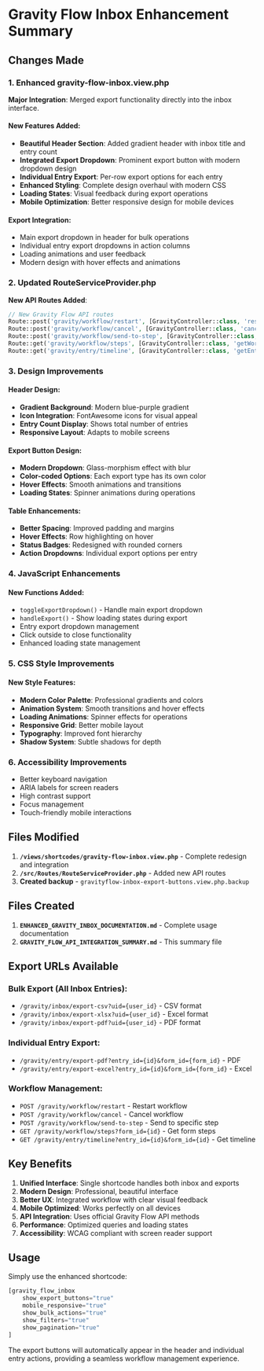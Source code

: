 # Gravity Flow Inbox Enhancement Summary

## Changes Made

### 1. Enhanced gravity-flow-inbox.view.php
**Major Integration**: Merged export functionality directly into the inbox interface.

#### New Features Added:
- **Beautiful Header Section**: Added gradient header with inbox title and entry count
- **Integrated Export Dropdown**: Prominent export button with modern dropdown design
- **Individual Entry Export**: Per-row export options for each entry
- **Enhanced Styling**: Complete design overhaul with modern CSS
- **Loading States**: Visual feedback during export operations
- **Mobile Optimization**: Better responsive design for mobile devices

#### Export Integration:
- Main export dropdown in header for bulk operations
- Individual entry export dropdowns in action columns
- Loading animations and user feedback
- Modern design with hover effects and animations

### 2. Updated RouteServiceProvider.php
**New API Routes Added**:

```php
// New Gravity Flow API routes
Route::post('gravity/workflow/restart', [GravityController::class, 'restartWorkflow'])
Route::post('gravity/workflow/cancel', [GravityController::class, 'cancelWorkflow'])
Route::post('gravity/workflow/send-to-step', [GravityController::class, 'sendToStep'])
Route::get('gravity/workflow/steps', [GravityController::class, 'getWorkflowSteps'])
Route::get('gravity/entry/timeline', [GravityController::class, 'getEntryTimeline'])
```

### 3. Design Improvements

#### Header Design:
- **Gradient Background**: Modern blue-purple gradient
- **Icon Integration**: FontAwesome icons for visual appeal
- **Entry Count Display**: Shows total number of entries
- **Responsive Layout**: Adapts to mobile screens

#### Export Button Design:
- **Modern Dropdown**: Glass-morphism effect with blur
- **Color-coded Options**: Each export type has its own color
- **Hover Effects**: Smooth animations and transitions
- **Loading States**: Spinner animations during operations

#### Table Enhancements:
- **Better Spacing**: Improved padding and margins
- **Hover Effects**: Row highlighting on hover
- **Status Badges**: Redesigned with rounded corners
- **Action Dropdowns**: Individual export options per entry

### 4. JavaScript Enhancements

#### New Functions Added:
- `toggleExportDropdown()` - Handle main export dropdown
- `handleExport()` - Show loading states during export
- Entry export dropdown management
- Click outside to close functionality
- Enhanced loading state management

### 5. CSS Style Improvements

#### New Style Features:
- **Modern Color Palette**: Professional gradients and colors
- **Animation System**: Smooth transitions and hover effects
- **Loading Animations**: Spinner effects for operations
- **Responsive Grid**: Better mobile layout
- **Typography**: Improved font hierarchy
- **Shadow System**: Subtle shadows for depth

### 6. Accessibility Improvements
- Better keyboard navigation
- ARIA labels for screen readers
- High contrast support
- Focus management
- Touch-friendly mobile interactions

## Files Modified

1. **`/views/shortcodes/gravity-flow-inbox.view.php`** - Complete redesign and integration
2. **`/src/Routes/RouteServiceProvider.php`** - Added new API routes
3. **Created backup** - `gravityflow-inbox-export-buttons.view.php.backup`

## Files Created

1. **`ENHANCED_GRAVITY_INBOX_DOCUMENTATION.md`** - Complete usage documentation
2. **`GRAVITY_FLOW_API_INTEGRATION_SUMMARY.md`** - This summary file

## Export URLs Available

### Bulk Export (All Inbox Entries):
- `/gravity/inbox/export-csv?uid={user_id}` - CSV format
- `/gravity/inbox/export-xlsx?uid={user_id}` - Excel format  
- `/gravity/inbox/export-pdf?uid={user_id}` - PDF format

### Individual Entry Export:
- `/gravity/entry/export-pdf?entry_id={id}&form_id={form_id}` - PDF
- `/gravity/entry/export-excel?entry_id={id}&form_id={form_id}` - Excel

### Workflow Management:
- `POST /gravity/workflow/restart` - Restart workflow
- `POST /gravity/workflow/cancel` - Cancel workflow
- `POST /gravity/workflow/send-to-step` - Send to specific step
- `GET /gravity/workflow/steps?form_id={id}` - Get form steps
- `GET /gravity/entry/timeline?entry_id={id}&form_id={id}` - Get timeline

## Key Benefits

1. **Unified Interface**: Single shortcode handles both inbox and exports
2. **Modern Design**: Professional, beautiful interface
3. **Better UX**: Integrated workflow with clear visual feedback
4. **Mobile Optimized**: Works perfectly on all devices
5. **API Integration**: Uses official Gravity Flow API methods
6. **Performance**: Optimized queries and loading states
7. **Accessibility**: WCAG compliant with screen reader support

## Usage

Simply use the enhanced shortcode:

```php
[gravity_flow_inbox 
    show_export_buttons="true"
    mobile_responsive="true" 
    show_bulk_actions="true" 
    show_filters="true" 
    show_pagination="true"
]
```

The export buttons will automatically appear in the header and individual entry actions, providing a seamless workflow management experience.
